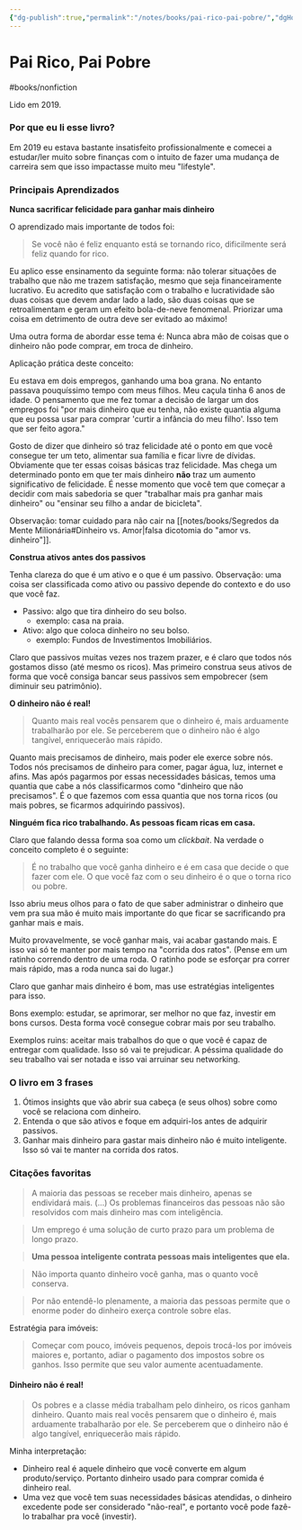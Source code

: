 ```yaml
---
{"dg-publish":true,"permalink":"/notes/books/pai-rico-pai-pobre/","dgHomeLink":true,"dgPassFrontmatter":false,"dgShowBacklinks":true,"dgShowLocalGraph":false}
---
```



# Pai Rico, Pai Pobre

#books/nonfiction 
 
Lido em 2019.

### Por que eu li esse livro?

Em 2019 eu estava bastante insatisfeito profissionalmente e comecei a estudar/ler muito sobre finanças com o intuito de fazer uma mudança de carreira sem que isso impactasse muito meu "lifestyle".

### Principais Aprendizados

**Nunca sacrificar felicidade para ganhar mais dinheiro**

O aprendizado mais importante de todos foi:

> Se você não é feliz enquanto está se tornando rico, dificilmente será feliz quando for rico.

Eu aplico esse ensinamento da seguinte forma: não tolerar situações de trabalho que não me trazem satisfação, mesmo que seja financeiramente lucrativo. Eu acredito que satisfação com o trabalho e lucratividade são duas coisas que devem andar lado a lado, são duas coisas que se retroalimentam e geram um efeito bola-de-neve fenomenal. Priorizar uma coisa em detrimento de outra deve ser evitado ao máximo!

Uma outra forma de abordar esse tema é: Nunca abra mão de coisas que o dinheiro não pode comprar, em troca de dinheiro.

Aplicação prática deste conceito:

Eu estava em dois empregos, ganhando uma boa grana. No entanto passava pouquíssimo tempo com meus filhos. Meu caçula tinha 6 anos de idade. O pensamento que me fez tomar a decisão de largar um dos empregos foi "por mais dinheiro que eu tenha, não existe quantia alguma que eu possa usar para comprar 'curtir a infância do meu filho'. Isso tem que ser feito agora."

Gosto de dizer que dinheiro só traz felicidade até o ponto em que você consegue ter um teto, alimentar sua família e ficar livre de dívidas. Obviamente que ter essas coisas básicas traz felicidade. Mas chega um determinado ponto em que ter mais dinheiro **não** traz um aumento significativo de felicidade. É nesse momento que você tem que começar a decidir com mais sabedoria se quer "trabalhar mais pra ganhar mais dinheiro" ou "ensinar seu filho a andar de bicicleta".

Observação: tomar cuidado para não cair na [[notes/books/Segredos da Mente Milionária#Dinheiro vs. Amor|falsa dicotomia do "amor vs. dinheiro"]].

**Construa ativos antes dos passivos**

Tenha clareza do que é um ativo e o que é um passivo. Observação: uma coisa ser classificada como ativo ou passivo depende do contexto e do uso que você faz.

- Passivo: algo que tira dinheiro do seu bolso.
    - exemplo: casa na praia.
- Ativo: algo que coloca dinheiro no seu bolso.
    - exemplo: Fundos de Investimentos Imobiliários.

Claro que passivos muitas vezes nos trazem prazer, e é claro que todos nós gostamos disso (até mesmo os ricos). Mas primeiro construa seus ativos de forma que você consiga bancar seus passivos sem empobrecer (sem diminuir seu patrimônio).

**O dinheiro não é real!**

> Quanto mais real vocês pensarem que o dinheiro é, mais arduamente trabalharão por ele. Se perceberem que o dinheiro não é algo tangível, enriquecerão mais rápido.

Quanto mais precisamos de dinheiro, mais poder ele exerce sobre nós. Todos nós precisamos de dinheiro para comer, pagar água, luz, internet e afins. Mas após pagarmos por essas necessidades básicas, temos uma quantia que cabe a nós classificarmos como "dinheiro que não precisamos". É o que fazemos com essa quantia que nos torna ricos (ou mais pobres, se ficarmos adquirindo passivos).


**Ninguém fica rico trabalhando. As pessoas ficam ricas em casa.**

Claro que falando dessa forma soa como um *clickbait*. Na verdade o conceito completo é o seguinte:

> É no trabalho que você ganha dinheiro e é em casa que decide o que fazer com ele. O que você faz com o seu dinheiro é o que o torna rico ou pobre.

Isso abriu meus olhos para o fato de que saber administrar o dinheiro que vem pra sua mão é muito mais importante do que ficar se sacrificando pra ganhar mais e mais.

Muito provavelmente, se você ganhar mais, vai acabar gastando mais. E isso vai só te manter por mais tempo na "corrida dos ratos". (Pense em um ratinho correndo dentro de uma roda. O ratinho pode se esforçar pra correr mais rápido, mas a roda nunca sai do lugar.)

Claro que ganhar mais dinheiro é bom, mas use estratégias inteligentes para isso.

Bons exemplo: estudar, se aprimorar, ser melhor no que faz, investir em bons cursos. Desta forma você consegue cobrar mais por seu trabalho.

Exemplos ruins: aceitar mais trabalhos do que o que você é capaz de entregar com qualidade. Isso só vai te prejudicar. A péssima qualidade do seu trabalho vai ser notada e isso vai arruinar seu networking.


### O livro em 3 frases

1. Ótimos insights que vão abrir sua cabeça (e seus olhos) sobre como você se relaciona com dinheiro.
2. Entenda o que são ativos e foque em adquiri-los antes de adquirir passivos.
3. Ganhar mais dinheiro para gastar mais dinheiro não é muito inteligente. Isso só vai te manter na corrida dos ratos.

### Citações favoritas

> A maioria das pessoas se receber mais dinheiro, apenas se endividará mais. (...) Os problemas financeiros das pessoas não são resolvidos com mais dinheiro mas com inteligência.

> Um emprego é uma solução de curto prazo para um problema de longo prazo.

> **Uma pessoa inteligente contrata pessoas mais inteligentes que ela.**

> Não importa quanto dinheiro você ganha, mas o quanto você conserva.

> Por não entendê-lo plenamente, a maioria das pessoas permite que o enorme poder do dinheiro exerça controle sobre elas.

Estratégia para imóveis:

> Começar com pouco, imóveis pequenos, depois trocá-los por imóveis maiores e, portanto, adiar o pagamento dos impostos sobre os ganhos. Isso permite que seu valor aumente acentuadamente.

#### Dinheiro não é real!

> Os pobres e a classe média trabalham pelo dinheiro, os ricos ganham dinheiro. Quanto mais real vocês pensarem que o dinheiro é, mais arduamente trabalharão por ele. Se perceberem que o dinheiro não é algo tangível, enriquecerão mais rápido.

Minha interpretação:

- Dinheiro real é aquele dinheiro que você converte em algum produto/serviço. Portanto dinheiro usado para comprar comida é dinheiro real.
- Uma vez que você tem suas necessidades básicas atendidas, o dinheiro excedente pode ser considerado "não-real", e portanto você pode fazê-lo trabalhar pra você (investir).

